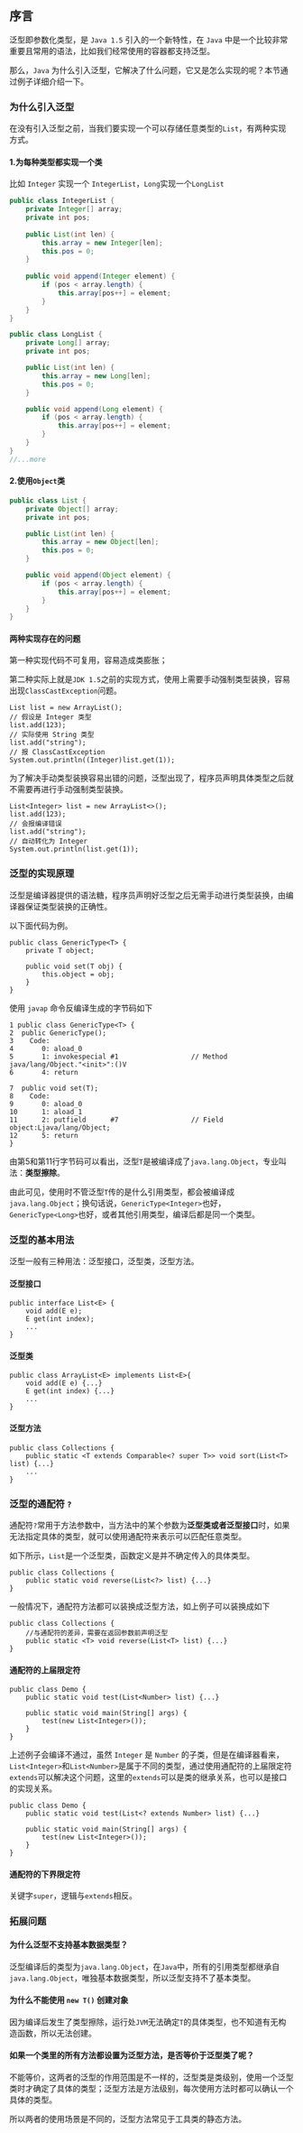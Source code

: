 ## 序言
泛型即参数化类型，是 `Java 1.5` 引入的一个新特性，在 `Java` 中是一个比较非常重要且常用的语法，比如我们经常使用的容器都支持泛型。 

那么，`Java` 为什么引入泛型，它解决了什么问题，它又是怎么实现的呢？本节通过例子详细介绍一下。

### 为什么引入泛型
在没有引入泛型之前，当我们要实现一个可以存储任意类型的`List`，有两种实现方式。

#### 1.为每种类型都实现一个类
比如 `Integer` 实现一个 `IntegerList`，`Long`实现一个`LongList`
```java
public class IntegerList {
    private Integer[] array;
    private int pos;
    
    public List(int len) {
        this.array = new Integer[len];
        this.pos = 0;
    }
    
    public void append(Integer element) {
        if (pos < array.length) {
            this.array[pos++] = element;
        }
    }
}

public class LongList {
    private Long[] array;
    private int pos;

    public List(int len) {
        this.array = new Long[len];
        this.pos = 0;
    }

    public void append(Long element) {
        if (pos < array.length) {
            this.array[pos++] = element;
        }
    }
}
//...more
```

#### 2.使用`Object`类

```java
public class List {
    private Object[] array;
    private int pos;

    public List(int len) {
        this.array = new Object[len];
        this.pos = 0;
    }

    public void append(Object element) {
        if (pos < array.length) {
            this.array[pos++] = element;
        }
    }
}
```

#### 两种实现存在的问题
第一种实现代码不可复用，容易造成类膨胀；

第二种实际上就是`JDK 1.5`之前的实现方式，使用上需要手动强制类型装换，容易出现`ClassCastException`问题。
```
List list = new ArrayList();
// 假设是 Integer 类型
list.add(123);
// 实际使用 String 类型
list.add("string");
// 报 ClassCastException
System.out.println((Integer)list.get(1));
```

为了解决手动类型装换容易出错的问题，泛型出现了，程序员声明具体类型之后就不需要再进行手动强制类型装换。
```
List<Integer> list = new ArrayList<>();
list.add(123);
// 会报编译错误
list.add("string");
// 自动转化为 Integer
System.out.println(list.get(1));
```

### 泛型的实现原理
泛型是编译器提供的语法糖，程序员声明好泛型之后无需手动进行类型装换，由编译器保证类型装换的正确性。

以下面代码为例。
```
public class GenericType<T> {
    private T object;

    public void set(T obj) {
        this.object = obj;
    }
}
```
使用 `javap` 命令反编译生成的字节码如下
```
1 public class GenericType<T> {
2  public GenericType();
3    Code:
4       0: aload_0
5       1: invokespecial #1                  // Method java/lang/Object."<init>":()V
6       4: return

7  public void set(T);
8    Code:
9       0: aload_0
10      1: aload_1
11      2: putfield      #7                  // Field object:Ljava/lang/Object;
12      5: return
}
```
由第5和第11行字节码可以看出，泛型`T`是被编译成了`java.lang.Object`，专业叫法：**类型擦除**。

由此可见，使用时不管泛型`T`传的是什么引用类型，都会被编译成`java.lang.Object`；换句话说，`GenericType<Integer>`也好，`GenericType<Long>`也好，或者其他引用类型，编译后都是同一个类型。

### 泛型的基本用法
泛型一般有三种用法：泛型接口，泛型类，泛型方法。

#### 泛型接口
```
public interface List<E> {
    void add(E e);
    E get(int index);
    ...
}
```

#### 泛型类
```
public class ArrayList<E> implements List<E>{
    void add(E e) {...}
    E get(int index) {...}
    ...
}
```
#### 泛型方法
```
public class Collections {
    public static <T extends Comparable<? super T>> void sort(List<T> list) {...}
    ...
}
```
### 泛型的通配符 `?`
通配符`?`常用于方法参数中，当方法中的某个参数为**泛型类或者泛型接口**时，如果无法指定具体的类型，就可以使用通配符来表示可以匹配任意类型。

如下所示，`List`是一个泛型类，函数定义是并不确定传入的具体类型。
```
public class Collections {
    public static void reverse(List<?> list) {...}
}
```
一般情况下，通配符方法都可以装换成泛型方法，如上例子可以装换成如下
```
public class Collections {
    //与通配符的差异，需要在返回参数前声明泛型
    public static <T> void reverse(List<T> list) {...}
}
```

#### 通配符的上届限定符
```
public class Demo {
    public static void test(List<Number> list) {...}
    
    public static void main(String[] args) {
        test(new List<Integer>());
    }
}
```
上述例子会编译不通过，虽然 `Integer` 是 `Number` 的子类，但是在编译器看来，`List<Integer>`和`List<Number>`是属于不同的类型，通过使用通配符的上届限定符`extends`可以解决这个问题，这里的`extends`可以是类的继承关系，也可以是接口的实现关系。

```
public class Demo {
    public static void test(List<? extends Number> list) {...}
    
    public static void main(String[] args) {
        test(new List<Integer>());
    }
}
```

#### 通配符的下界限定符
关键字`super`，逻辑与`extends`相反。

### 拓展问题
#### 为什么泛型不支持基本数据类型？
泛型编译后的类型为`java.lang.Object`，在`Java`中，所有的引用类型都继承自`java.lang.Object`，唯独基本数据类型，所以泛型支持不了基本类型。

#### 为什么不能使用 `new T()` 创建对象
因为编译后发生了类型擦除，运行处`JVM`无法确定`T`的具体类型，也不知道有无构造函数，所以无法创建。

#### 如果一个类里的所有方法都设置为泛型方法，是否等价于泛型类了呢？
不能等价，这两者的泛型的作用范围是不一样的，泛型类是类级别，使用一个泛型类时才确定了具体的类型；泛型方法是方法级别，每次使用方法时都可以确认一个具体的类型。

所以两者的使用场景是不同的，泛型方法常见于工具类的静态方法。